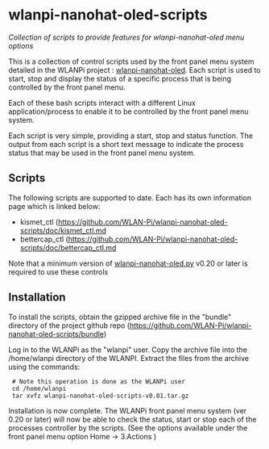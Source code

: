 # wlanpi-nanohat-oled-scripts

*Collection of scripts to provide features for wlanpi-nanohat-oled menu options*

This is a collection of control scripts used by the front panel menu system detailed in the WLANPi project : [wlanpi-nanohat-oled](https://github.com/WLAN-Pi/wlanpi-nanohat-oled). Each script is used to start, stop and display the status of a specific process that is being controlled by the front panel menu.

Each of these bash scripts interact with a different Linux application/process to enable it to be controlled by the front panel menu system.

Each script is very simple, providing a start, stop and status function. The output from each script is a short text message to indicate the process status that may be used in the front panel menu system.

## Scripts

The following scripts are supported to date. Each has its own information page which is linked below:

 - kismet_ctl (https://github.com/WLAN-Pi/wlanpi-nanohat-oled-scripts/doc/kismet_ctl.md
 - bettercap_ctl (https://github.com/WLAN-Pi/wlanpi-nanohat-oled-scripts/doc/bettercap_ctl.md 
 
Note that a minimum version of [wlanpi-nanohat-oled.py](https://github.com/WLAN-Pi/wlanpi-nanohat-oled) v0.20 or later is required to use these controls

## Installation

To install the scripts, obtain the gzipped archive file in the "bundle" directory of the project github repo (https://github.com/WLAN-Pi/wlanpi-nanohat-oled-scripts/bundle)

Log in to the WLANPi as the "wlanpi" user. Copy the archive file into the /home/wlanpi directory of the WLANPI. Extract the files from the archive using the commands:

```
 # Note this operation is done as the WLANPi user
 cd /home/wlanpi
 tar xvfz wlanpi-nanohat-oled-scripts-v0.01.tar.gz
```
 
Installation is now complete. The WLANPi front panel menu system (ver 0.20 or later) will now be able to check the status, start or stop each of the processes controller by the scripts. (See the options available under the front panel menu option Home -> 3.Actions )

